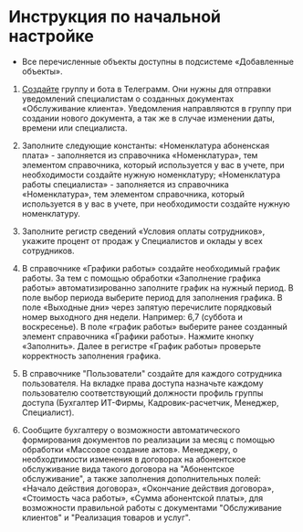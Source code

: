 # Инструкция по начальной настройке

* Все перечисленные объекты доступны в подсистеме «Добавленные объекты».

1. [Создайте](https://github.com/AlexanderV823/neto_diplom/blob/main/createTGbot.md) группу и бота в Телеграмм. Они нужны для отправки уведомлений специалистам о созданных документах «Обслуживание клиента». Уведомления направляются в группу при создании нового документа, а так же в случае изменении даты, времени или специалиста.

2. Заполните следующие константы: «Номенклатура абоненская плата» - заполняется из справочника «Номенклатура», тем элементом справочника, который используется у вас в учете, при необходимости создайте нужную номенклатуру; «Номенклатура работы специалиста» - заполняется из справочника «Номенклатура», тем элементом справочника, который используется в у вас в учете, при необходимости создайте нужную номенклатуру.
   
3. Заполните регистр сведений «Условия оплаты сотрудников», укажите процент от продаж у Специалистов и оклады у всех сотрудников.

4. В справочнике «Графики работы» создайте необходимый график работы. За тем с помощью обработки «Заполнение графика работы» автоматизированно заполните график на нужный период. В поле выбор периода выберите период для заполнения графика. В поле «Выходные дни» через запятую перечислите порядковый номер выходного дня недели. Например: 6,7 (суббота и воскресенье). В поле «график работы» выберите ранее созданный элемент справочника «Графики работы». Нажмите кнопку «Заполнить». Далее в регистре «График работы» проверьте корректность заполнения графика.
   
5. В справочнике "Пользователи" создайте для каждого сотрудника пользователя. На вкладке права доступа назначьте каждому пользователю соответствующий должности профиль группы доступа (Бухгалтер ИТ-Фирмы, Кадровик-расчетчик, Менеджер, Специалист).
   
6. Сообщите бухгалтеру о возможности автоматического формирования документов по реализации за месяц с помощью обработки «Массовое создание актов». Менеджеру, о необходтимости изменения в договорах на абонентское обслуживание вида такого договора на "Абонентское обслуживание", а также заполнения дополнительных полей: «Начало действия договора», «Окончание действия договора», «Стоимость часа работы», «Сумма абонентской платы», для возможности правильной работы с документами "Обслуживание клиентов" и "Реализация товаров и услуг".